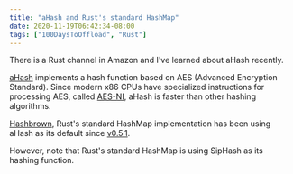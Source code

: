 ```yaml
---
title: "aHash and Rust's standard HashMap"
date: 2020-11-19T06:42:34-08:00
tags: ["100DaysToOffload", "Rust"]
---
```

There is a Rust channel in Amazon and I've learned about aHash recently.

[aHash](https://github.com/tkaitchuck/aHash) implements a hash function based on AES (Advanced Encryption Standard). Since modern x86 CPUs have specialized instructions for processing AES, called [AES-NI](https://en.wikipedia.org/wiki/AES_instruction_set#x86_architecture_processors), aHash is faster than other hashing algorithms.

[Hashbrown](https://github.com/rust-lang/hashbrown), Rust's standard HashMap implementation has been using aHash as its default since [v0.5.1](https://github.com/rust-lang/hashbrown/blob/master/CHANGELOG.md#v051---2019-08-04).

However, note that Rust's standard HashMap is using SipHash as its hashing function.
